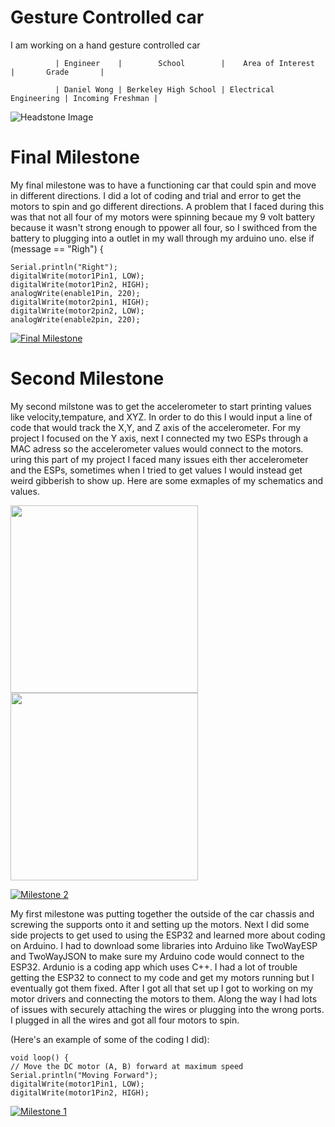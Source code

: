 ﻿# Gesture Controlled car
I am working on a hand gesture controlled car

              | Engineer    |        School        |    Area of Interest    |       Grade       |
                                                         
              | Daniel Wong | Berkeley High School | Electrical Engineering | Incoming Freshman | 
             
![Headstone Image](https://user-images.githubusercontent.com/87200410/126531426-57424211-d1bd-4591-8b19-f3d52ecbad05.jpg)
  
# Final Milestone
My final milestone was to have a functioning car that could spin and move in different directions. I did a lot of coding and trial and error to get the motors to spin and go different directions. A problem that I faced during this was that not all four of my motors were spinning becaue my 9 volt battery because it wasn't strong enough to ppower all four, so I swithced from the battery to plugging into a outlet in my wall through my arduino uno.
 else if (message == "Righ") {
 
    Serial.println("Right");
    digitalWrite(motor1Pin1, LOW);
    digitalWrite(motor1Pin2, HIGH);
    analogWrite(enable1Pin, 220);
    digitalWrite(motor2pin1, HIGH);
    digitalWrite(motor2pin2, LOW);
    analogWrite(enable2pin, 220);
                                                            

[![Final Milestone](https://res.cloudinary.com/marcomontalbano/image/upload/v1612573869/video_to_markdown/images/youtube--F7M7imOVGug-c05b58ac6eb4c4700831b2b3070cd403.jpg )](https://www.youtube.com/watch?v=F7M7imOVGug&feature=emb_logo "Final Milestone")

# Second Milestone

My second milstone was to get the accelerometer to start printing values like velocity,tempature, and XYZ. In order to do this I would input a line of code that would track the X,Y, and Z axis of the accelerometer. For my project I focused on the Y axis, next I connected my two ESPs through a MAC adress so the accelerometer values would connect to the motors. uring this part of my project I faced many issues eith ther accelerometer and the ESPs, sometimes when I tried to get values I would instead get weird gibberish to show up. Here are some exmaples of my schematics and values.
<p float="left">
  <img src="https://user-images.githubusercontent.com/87200410/126537875-4e5be1fb-e9c5-44cc-ad04-6a87a548ebb5.png" width="300" />
  <img src="https://user-images.githubusercontent.com/87200410/126529318-a3518841-7929-412a-bc69-7075557a8c79.png" width="300" /> 
</p>

[![Milestone 2](https://res.cloudinary.com/marcomontalbano/image/upload/v1626978558/video_to_markdown/images/youtube--IZBxwmPVjPQ-c05b58ac6eb4c4700831b2b3070cd403.jpg)](https://www.youtube.com/watch?v=IZBxwmPVjPQ "Milestone 2")

My first milestone was putting together the outside of the car chassis and screwing the supports onto it and setting up the motors. Next I did some side projects to get used to using the ESP32 and learned more about coding on Arduino. I had to download some libraries into Arduino like TwoWayESP and TwoWayJSON to make sure my Arduino code would connect to the ESP32. Ardunio is a coding app which uses C++. I had a lot of trouble getting the ESP32 to connect to my code and get my motors running but I eventually got them fixed. After I got all that set up I got to working on my motor drivers and connecting the motors to them. Along the way I had lots of issues with securely attaching the wires or plugging into the wrong ports. I plugged in all the wires and got all four motors to spin.

(Here's an example of some of the coding I did):


    void loop() {
    // Move the DC motor (A, B) forward at maximum speed
    Serial.println("Moving Forward");
    digitalWrite(motor1Pin1, LOW);
    digitalWrite(motor1Pin2, HIGH);
                                                  
                                               
 [![Milestone 1](https://res.cloudinary.com/marcomontalbano/image/upload/v1626886081/video_to_markdown/images/youtube--bFIKQoxqm6g-c05b58ac6eb4c4700831b2b3070cd403.jpg)](https://youtu.be/bFIKQoxqm6g "Milestone 1") 

